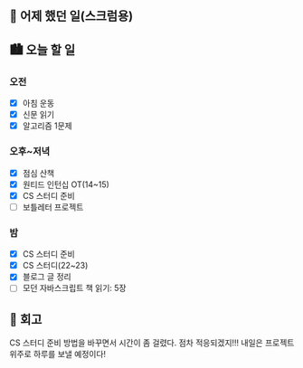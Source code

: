 ## 🌃 어제 했던 일(스크럼용)

## 🏙️ 오늘 할 일

### 오전

- [x] 아침 운동
- [x] 신문 읽기
- [x] 알고리즘 1문제

### 오후~저녁

- [x] 점심 산책
- [x] 원티드 인턴십 OT(14~15)
- [x] CS 스터디 준비
- [ ] 보틀레터 프로젝트

### 밤

- [x] CS 스터디 준비
- [x] CS 스터디(22~23)
- [x] 블로그 글 정리
- [ ] 모던 자바스크립트 책 읽기: 5장

## 🌆 회고

CS 스터디 준비 방법을 바꾸면서 시간이 좀 걸렸다. 점차 적응되겠지!!! 내일은 프로젝트 위주로 하루를 보낼 예정이다!
